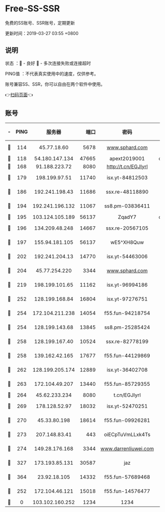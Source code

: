 # Free-SS-SSR

免费的SS账号、SSR账号，定期更新

更新时间：2019-03-27 03:55 +0800

## 说明

状态     ：🙂 - 良好 🙁 - 多次连接失败或连接超时

PING值   ：不代表真实使用中的速度，仅供参考。

账号兼容SS、SSR，你可以自由在两个软件中使用。

👉[扫码页面](https://liesauer.github.io/Free-SS-SSR/)👈

## 账号

|-|PING|服务器|端口|密码|加密方式|区域|
|:----:|:----:|:-----:|-----:|:----:|:----:|:----:|
|🙂|114|45.77.18.60|5678|www.sphard.com|aes-256-cfb|JP|
|🙂|118|54.180.147.134|47665|apext2019001|chacha20|KR|
|🙂|168|91.188.223.72|8080|http://t.cn/EGJIyrl|rc4-md5|RU|
|🙂|179|198.199.97.51|11740|isx.yt-84812503|aes-256-cfb|US|
|🙂|186|192.241.198.43|11686|ssx.re-48118890|aes-256-cfb|US|
|🙂|194|192.241.196.132|11067|ss8.pm-03836411|aes-256-cfb|US|
|🙂|195|103.124.105.189|56137|ZqadY7|chacha20|US|
|🙂|196|134.209.48.248|14667|ssx.re-20567105|aes-256-cfb|US|
|🙂|197|155.94.181.105|56137|wE5^XH8Quw|aes-256-cfb|US|
|🙂|202|192.241.204.13|14770|isx.yt-54463006|aes-256-cfb|US|
|🙂|204|45.77.254.220|3344|www.sphard.com|aes-256-cfb|SG|
|🙂|219|198.199.101.65|11162|isx.yt-96994186|aes-256-cfb|US|
|🙂|252|128.199.168.84|16804|isx.yt-97276751|aes-256-cfb|SG|
|🙂|254|172.104.211.238|14054|f55.fun-94218754|aes-256-cfb|US|
|🙂|254|128.199.143.68|13845|ss8.pm-25285424|aes-256-cfb|SG|
|🙂|258|128.199.167.40|10524|ssx.re-82778199|aes-256-cfb|SG|
|🙂|258|139.162.42.165|17677|f55.fun-44129869|aes-256-cfb|SG|
|🙂|262|128.199.205.174|12889|isx.yt-36402708|aes-256-cfb|SG|
|🙂|263|172.104.49.207|13440|f55.fun-85729355|aes-256-cfb|SG|
|🙂|264|45.62.233.234|8080|t.cn/EGJIyrl|rc4-md5|CA|
|🙂|269|178.128.52.97|18032|isx.yt-52470251|aes-256-cfb|SG|
|🙂|270|45.33.80.198|18614|f55.fun-09926281|aes-256-cfb|US|
|🙂|273|207.148.83.41|443|oiECpTuVmLLxk4Ts|aes-256-cfb|AU|
|🙂|274|149.28.176.168|3344|www.darrenliuwei.com|aes-256-cfb|AU|
|🙂|327|173.193.85.131|30587|jaz|aes-256-cfb|US|
|🙂|364|23.92.18.105|14332|f55.fun-57689468|aes-256-cfb|US|
|🙂|252|172.104.46.121|15018|f55.fun-14576477|aes-256-cfb|SG|
|🙁|0|103.102.160.252|1234|1234|rc4-md5|JP|

